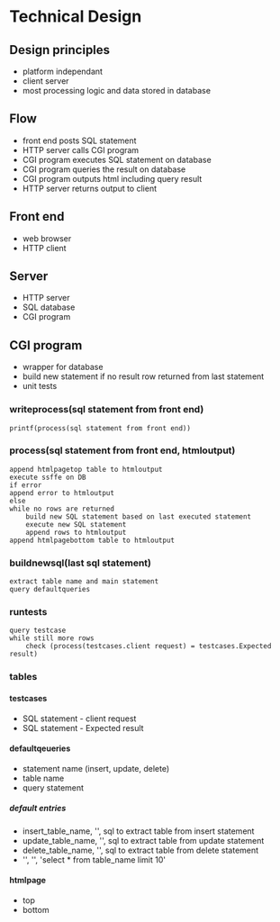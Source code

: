 # Technical Design
## Design principles
- platform independant
- client server
- most processing logic and data stored in database
## Flow
- front end posts SQL statement
- HTTP server calls CGI program
- CGI program executes SQL statement on database
- CGI program queries the result on database
- CGI program outputs html including query result
- HTTP server returns output to client
## Front end
- web browser
- HTTP client
## Server
- HTTP server
- SQL database
- CGI program
## CGI program
- wrapper for database
- build new statement if no result row returned from last statement
- unit tests
### writeprocess(sql statement from front end)
    printf(process(sql statement from front end))
### process(sql statement from front end, htmloutput)
    append htmlpagetop table to htmloutput
    execute ssffe on DB
    if error
	append error to htmloutput
    else
	while no rows are returned
	    build new SQL statement based on last executed statement
	    execute new SQL statement
        append rows to htmloutput
    append htmlpagebottom table to htmloutput
### buildnewsql(last sql statement)
    extract table name and main statement
    query defaultqueries  
### runtests
    query testcase
    while still more rows
        check (process(testcases.client request) = testcases.Expected result)
### tables
#### testcases
- SQL statement - client request
- SQL statement - Expected result
#### defaultqeueries
- statement name (insert, update, delete)
- table name
- query statement
##### default entries
- insert_table_name, '', sql to extract table from insert statement 
- update_table_name, '', sql to extract table from update statement 
- delete_table_name, '', sql to extract table from delete statement 
- '', '', 'select * from table_name limit 10'
#### htmlpage
- top
- bottom
